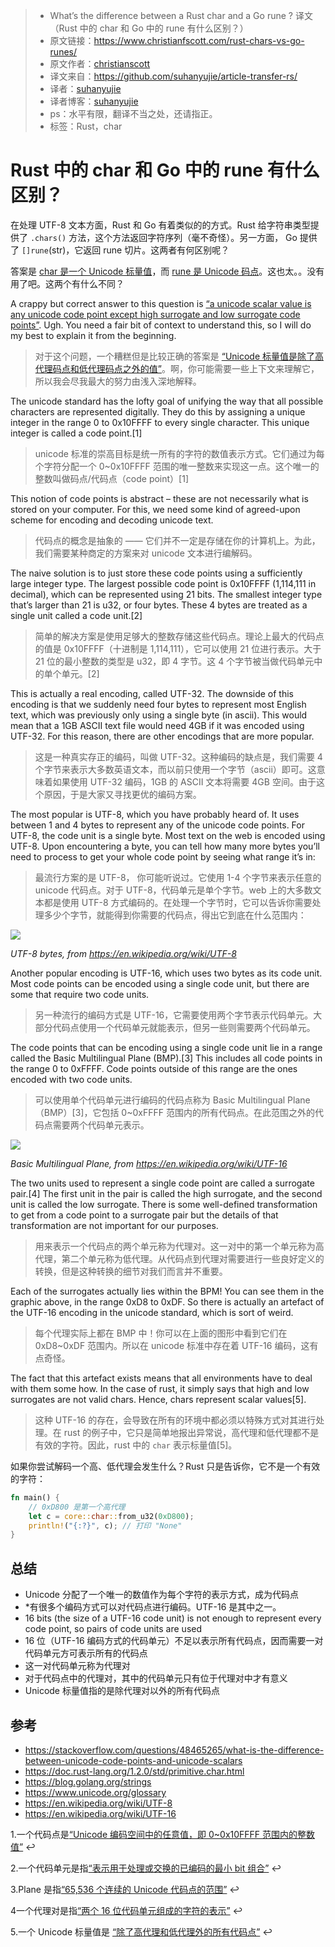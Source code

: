 >* What’s the difference between a Rust char and a Go rune ? 译文（Rust 中的 char 和 Go 中的 rune 有什么区别？）
>* 原文链接：https://www.christianfscott.com/rust-chars-vs-go-runes/
>* 原文作者：[christianscott](https://github.com/christianscott)
>* 译文来自：https://github.com/suhanyujie/article-transfer-rs/
>* 译者：[suhanyujie](https://github.com/suhanyujie)
>* 译者博客：[suhanyujie](https://ishenghuo.cnblogs.com/)
>* ps：水平有限，翻译不当之处，还请指正。
>* 标签：Rust，char

# Rust 中的 char 和 Go 中的 rune 有什么区别？
在处理 UTF-8 文本方面，Rust 和 Go 有着类似的的方式。Rust 给字符串类型提供了 `.chars()` 方法，这个方法返回字符序列（毫不奇怪）。另一方面， Go 提供了 `[]rune`(str)，它返回 rune 切片。这两者有何区别呢？

答案是 [char 是一个 Unicode 标量值](https://doc.rust-lang.org/std/primitive.str.html#method.chars)，而 [rune 是 Unicode 码点](https://blog.golang.org/strings#TOC_5.)。这也太。。没有用了吧。这两个有什么不同？

A crappy but correct answer to this question is [“a unicode scalar value is any unicode code point except high surrogate and low surrogate code points”](https://www.unicode.org/glossary/#unicode_scalar_value). Ugh. You need a fair bit of context to understand this, so I will do my best to explain it from the beginning.
>对于这个问题，一个糟糕但是比较正确的答案是 [“Unicode 标量值是除了高代理码点和低代理码点之外的值”](https://www.unicode.org/glossary/#unicode_scalar_value)。啊，你可能需要一些上下文来理解它，所以我会尽我最大的努力由浅入深地解释。

The unicode standard has the lofty goal of unifying the way that all possible characters are represented digitally. They do this by assigning a unique integer in the range 0 to 0x10FFFF to every single character. This unique integer is called a code point.[1]
>unicode 标准的崇高目标是统一所有的字符的数值表示方式。它们通过为每个字符分配一个 0~0x10FFFF 范围的唯一整数来实现这一点。这个唯一的整数叫做码点/代码点（code point）[1]

This notion of code points is abstract – these are not necessarily what is stored on your computer. For this, we need some kind of agreed-upon scheme for encoding and decoding unicode text.
>代码点的概念是抽象的 —— 它们并不一定是存储在你的计算机上。为此，我们需要某种商定的方案来对 unicode 文本进行编解码。

The naive solution is to just store these code points using a sufficiently large integer type. The largest possible code point is 0x10FFFF (1,114,111 in decimal), which can be represented using 21 bits. The smallest integer type that’s larger than 21 is u32, or four bytes. These 4 bytes are treated as a single unit called a code unit.[2]
>简单的解决方案是使用足够大的整数存储这些代码点。理论上最大的代码点的值是 0x10FFFF（十进制是 1,114,111），它可以使用 21 位进行表示。大于 21 位的最小整数的类型是 u32，即 4 字节。这 4 个字节被当做代码单元中的单个单元。[2]

This is actually a real encoding, called UTF-32. The downside of this encoding is that we suddenly need four bytes to represent most English text, which was previously only using a single byte (in ascii). This would mean that a 1GB ASCII text file would need 4GB if it was encoded using UTF-32. For this reason, there are other encodings that are more popular.
>这是一种真实存正的编码，叫做 UTF-32。这种编码的缺点是，我们需要 4 个字节来表示大多数英语文本，而以前只使用一个字节（ascii）即可。这意味着如果使用 UTF-32 编码，1GB 的 ASCII 文本将需要 4GB 空间。由于这个原因，于是大家又寻找更优的编码方案。

The most popular is UTF-8, which you have probably heard of. It uses between 1 and 4 bytes to represent any of the unicode code points. For UTF-8, the code unit is a single byte. Most text on the web is encoded using UTF-8. Upon encountering a byte, you can tell how many more bytes you’ll need to process to get your whole code point by seeing what range it’s in:
>最流行方案的是 UTF-8， 你可能听说过。它使用 1-4 个字节来表示任意的 unicode 代码点。对于 UTF-8，代码单元是单个字节。web 上的大多数文本都是使用 UTF-8 方式编码的。在处理一个字节时，它可以告诉你需要处理多少个字节，就能得到你需要的代码点，得出它到底在什么范围内：

![](https://www.christianfscott.com/rust-chars-vs-go-runes/utf-8.png)

_UTF-8 bytes, from https://en.wikipedia.org/wiki/UTF-8_

Another popular encoding is UTF-16, which uses two bytes as its code unit. Most code points can be encoded using a single code unit, but there are some that require two code units.
>另一种流行的编码方式是 UTF-16，它需要使用两个字节表示代码单元。大部分代码点使用一个代码单元就能表示，但另一些则需要两个代码单元。

The code points that can be encoding using a single code unit lie in a range called the Basic Multilingual Plane (BMP).[3] This includes all code points in the range 0 to 0xFFFF. Code points outside of this range are the ones encoded with two code units.
>可以使用单个代码单元进行编码的代码点称为 Basic Multilingual Plane（BMP）[3]，它包括 0~0xFFFF 范围内的所有代码点。在此范围之外的代码点需要两个代码单元表示。

![](https://www.christianfscott.com/rust-chars-vs-go-runes/bmp.png)

_Basic Multilingual Plane, from https://en.wikipedia.org/wiki/UTF-16_

The two units used to represent a single code point are called a surrogate pair.[4] The first unit in the pair is called the high surrogate, and the second unit is called the low surrogate. There is some well-defined transformation to get from a code point to a surrogate pair but the details of that transformation are not important for our purposes.
>用来表示一个代码点的两个单元称为代理对。这一对中的第一个单元称为高代理，第二个单元称为低代理。从代码点到代理对需要进行一些良好定义的转换，但是这种转换的细节对我们而言并不重要。

Each of the surrogates actually lies within the BPM! You can see them in the graphic above, in the range 0xD8 to 0xDF. So there is actually an artefact of the UTF-16 encoding in the unicode standard, which is sort of weird.
>每个代理实际上都在 BMP 中！你可以在上面的图形中看到它们在 0xD8~0xDF 范围内。所以在 unicode 标准中存在着 UTF-16 编码，这有点奇怪。

The fact that this artefact exists means that all environments have to deal with them some how. In the case of rust, it simply says that high and low surrogates are not valid chars. Hence, chars represent scalar values[5].
>这种 UTF-16 的存在，会导致在所有的环境中都必须以特殊方式对其进行处理。在 rust 的例子中，它只是简单地报出异常说，高代理和低代理都不是有效的字符。因此，rust 中的 `char` 表示标量值[5]。

如果你尝试解码一个高、低代理会发生什么？Rust 只是告诉你，它不是一个有效的字符：

```rust
fn main() {
    // 0xD800 是第一个高代理
    let c = core::char::from_u32(0xD800);
    println!("{:?}", c); // 打印 "None"
}
```

## 总结
* Unicode 分配了一个唯一的数值作为每个字符的表示方式，成为代码点
* *有很多个编码方式可以对代码点进行编码。UTF-16 是其中之一。
* 16 bits (the size of a UTF-16 code unit) is not enough to represent every code point, so pairs of code units are used
* 16 位（UTF-16 编码方式的代码单元）不足以表示所有代码点，因而需要一对代码单元方可表示所有的代码点
* 这一对代码单元称为代理对
* 对于代码点中的代理对，其中的代码单元只有位于代理对中才有意义
* Unicode 标量值指的是除代理对以外的所有代码点

## 参考
* https://stackoverflow.com/questions/48465265/what-is-the-difference-between-unicode-code-points-and-unicode-scalars
* https://doc.rust-lang.org/1.2.0/std/primitive.char.html
* https://blog.golang.org/strings
* https://www.unicode.org/glossary
* https://en.wikipedia.org/wiki/UTF-8
* https://en.wikipedia.org/wiki/UTF-16

1.一个代码点是[“Unicode 编码空间中的任意值，即 0~0x10FFFF 范围内的整数值”](https://www.unicode.org/glossary/#code_point) ↩︎

2.一个代码单元是指[“表示用于处理或交换的已编码的最小 bit 组合”](https://www.unicode.org/glossary/#code_unit) ↩︎

3.Plane 是指[“65,536 个连续的 Unicode 代码点的范围”](https://www.unicode.org/glossary/#plane) ↩︎

4一个代理对是指[“两个 16 位代码单元组成的字符的表示”](https://www.unicode.org/glossary/#surrogate_pair) ↩︎

5.一个 Unicode 标量值是 [“除了高代理和低代理外的所有代码点”](https://www.unicode.org/glossary/#unicode_scalar_value) ↩︎
